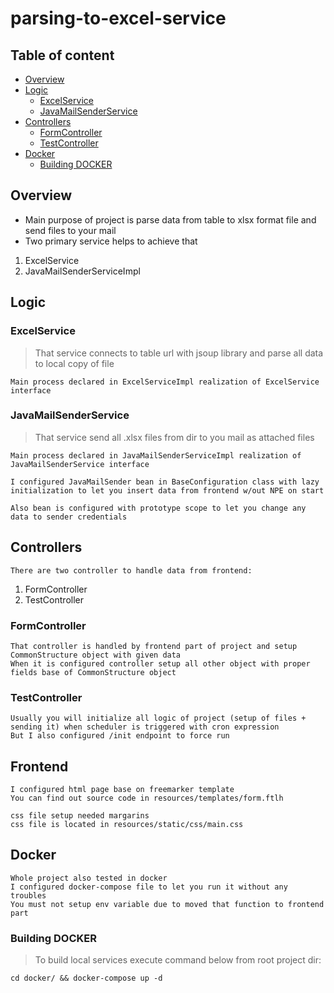 # parsing-to-excel-service

## Table of content ##
- [Overview](#Overview)
- [Logic](#Logic)
  - [ExcelService](#ExcelService)
  - [JavaMailSenderService](#JavaMailSenderService)
- [Controllers](#Controllers)
  - [FormController](#FormController)
  - [TestController](#TestController)
- [Docker](#Docker)
  - [Building DOCKER](#Building-DOCKER)

## Overview ##

- Main purpose of project is parse data from table to xlsx format file and send files to your mail
- Two primary service helps to achieve that
1. ExcelService
2. JavaMailSenderServiceImpl

## Logic ##

### ExcelService ###

> That service connects to table url with jsoup library and parse all data to local copy of file

    Main process declared in ExcelServiceImpl realization of ExcelService interface

### JavaMailSenderService ###

> That service send all .xlsx files from dir to you mail as attached files

    Main process declared in JavaMailSenderServiceImpl realization of JavaMailSenderService interface

    I configured JavaMailSender bean in BaseConfiguration class with lazy initialization to let you insert data from frontend w/out NPE on start

    Also bean is configured with prototype scope to let you change any data to sender credentials

## Controllers ##

    There are two controller to handle data from frontend:

1. FormController
2. TestController


### FormController ###

    That controller is handled by frontend part of project and setup CommonStructure object with given data
    When it is configured controller setup all other object with proper fields base of CommonStructure object

### TestController ###

    Usually you will initialize all logic of project (setup of files + sending it) when scheduler is triggered with cron expression
    But I also configured /init endpoint to force run

## Frontend ##

    I configured html page base on freemarker template
    You can find out source code in resources/templates/form.ftlh

    css file setup needed margarins
    css file is located in resources/static/css/main.css 

## Docker ##
    
    Whole project also tested in docker
    I configured docker-compose file to let you run it without any troubles
    You must not setup env variable due to moved that function to frontend part

### Building DOCKER ###

> To build local services execute command below from root project dir:

    cd docker/ && docker-compose up -d